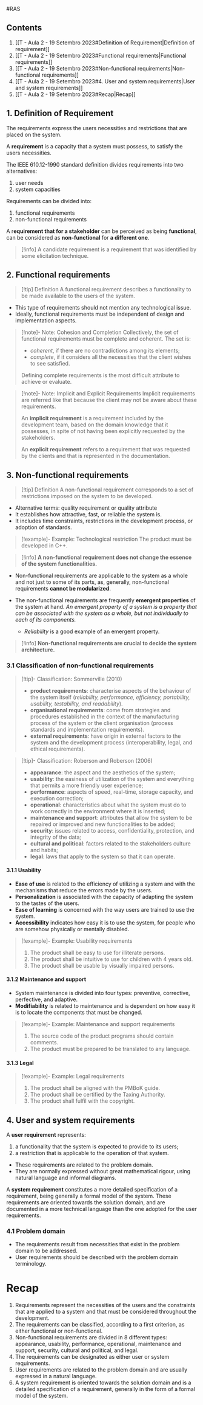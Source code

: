 #RAS
## Contents
1. [[T - Aula 2 - 19 Setembro 2023#Definition of Requirement|Definition of requirement]]
2. [[T - Aula 2 - 19 Setembro 2023#Functional requirements|Functional requirements]]
3. [[T - Aula 2 - 19 Setembro 2023#Non-functional requirements|Non-functional requirements]]
4. [[T - Aula 2 - 19 Setembro 2023#4. User and system requirements|User and system requirements]]
5. [[T - Aula 2 - 19 Setembro 2023#Recap|Recap]]

## 1. Definition of Requirement
The requirements express the users necessities and restrictions that are
placed on the system.

A **requirement** is a capacity that a system must possess, to satisfy the
users necessities.

The IEEE 610.12-1990 standard definition divides requirements into
two alternatives:
1. user needs
2. system capacities

Requirements can be divided into:
1. functional requirements
2. non-functional requirements

A r**equirement that for a stakeholder** can be perceived
as being **functional**, can be considered as **non-functional**
for **a different one**.

> [!info] A candidate requirement is a requirement that was identified by some elicitation technique.


## 2. Functional requirements

> [!tip] Definition
> A functional requirement describes a functionality to be made
available to the users of the system.

- This type of requirements should not mention any technological issue.
- Ideally, functional requirements must be independent of design and
implementation aspects.

> [!note]- Note: Cohesion and Completion
> Collectively, the set of functional requirements must be complete and
coherent. The set is:
> - *coherent*, if there are no contradictions among its elements;
> - *complete*, if it considers all the necessities that the client wishes to see
satisfied.
>
> Defining complete requirements is the most difficult attribute to
achieve or evaluate.

> [!note]- Note: Implicit and Explicit Requirements
> Implicit requirements are referred like that because the client may not be aware about these requirements.
> 
> An **implicit requirement** is a requirement included by the development team, based on the domain knowledge that it possesses, in spite of not having been explicitly requested by the stakeholders.
> 
> An **explicit requirement** refers to a requirement that was requested by the clients and that is represented in the documentation.


## 3. Non-functional requirements

> [!tip] Definition
> A non-functional requirement corresponds to a set of restrictions
imposed on the system to be developed.

- Alternative terms: quality requirement or quality attribute
- It establishes how attractive, fast, or reliable the system is.
- It includes time constraints, restrictions in the development process, or
adoption of standards.

> [!example]- Example: Technological restriction
> The product must be developed in C++.

> [!info] **A non-functional requirement does not change the essence of the system functionalities.**


- Non-functional requirements are applicable to the system as a whole
and not just to some of its parts, as, generally, non-functional requirements **cannot be modularized**.

- The non-functional requirements are frequently **emergent properties** of the system at hand. *An emergent property of a system is a property that can be associated with the system as a whole, but not individually to each of its components.*
	- *Reliability* is a good example of an emergent property.


> [!info] **Non-functional requirements are crucial to decide the system architecture.**



### 3.1 Classification of non-functional requirements

> [!tip]- Classification: Sommerville (2010)
> - **product requirements**: characterise aspects of the behaviour of the system itself (*reliability, performance, efficiency, portability, usability, testability, and readability*).
> -  **organisational requirements**: come from strategies and procedures established in the context of the manufacturing process of the system or the client organisation (process standards and implementation requirements).
> - **external requirements**: have origin in external factors to the system and the development process (interoperability, legal, and ethical requirements).

> [!tip]- Classification: Roberson and Roberson (2006)
> - **appearance**: the aspect and the aesthetics of the system;
> -  **usability**: the easiness of utilization of the system and everything that permits a more friendly user experience;
> - **performance**: aspects of speed, real-time, storage capacity, and execution correction;
> - **operational**: characteristics about what the system must do to work correctly in the environment where it is inserted;
> - **maintenance and support**: attributes that allow the system to be repaired or improved and new functionalities to be added;
> - **security**: issues related to access, confidentiality, protection, and integrity of the data;
> - **cultural and political**: factors related to the stakeholders culture and habits;
> - **legal**: laws that apply to the system so that it can operate.

#### 3.1.1 Usability
 - **Ease of use** is related to the efficiency of utilizing a system and with the mechanisms that reduce the errors made by the users.
 - **Personalization** is associated with the capacity of adapting the system to the tastes of the users.
 - **Ease of learning** is concerned with the way users are trained to use the system.
 - **Accessibility** indicates how easy it is to use the system, for people who
are somehow physically or mentally disabled.

> [!example]- Example: Usability requirements
> 1. The product shall be easy to use for illiterate persons.
> 2. The product shall be intuitive to use for children with 4 years old.
> 3. The product shall be usable by visually impaired persons.

#### 3.1.2 Maintenance and support
- System maintenance is divided into four types: preventive, corrective, perfective, and adaptive.
- **Modifiability** is related to maintenance and is dependent on how easy it is to locate the components that must be changed.

> [!example]- Example: Maintenance and support requirements
> 1. The source code of the product programs should contain comments.
> 2. The product must be prepared to be translated to any language.

#### 3.1.3 Legal
> [!example]- Example: Legal requirements
> 1. The product shall be aligned with the PMBoK guide.
> 2. The product shall be certified by the Taxing Authority.
> 3. The product shall fulfil with the copyright.



## 4. User and system requirements

A **user requirement** represents:
1. a functionality that the system is expected to provide to its users;
2. a restriction that is applicable to the operation of that system.

- These requirements are related to the problem domain.
- They are normally expressed without great mathematical rigour, using natural language and informal diagrams.


A **system requirement** constitutes a more detailed specification of a requirement, being generally a formal model of the system. These requirements are oriented towards the solution domain, and are documented in a more technical language than the one
adopted for the user requirements.

### 4.1 Problem domain
- The requirements result from necessities that exist in the problem domain to be addressed.
- User requirements should be described with the problem domain terminology.





# Recap
1. Requirements represent the necessities of the users and the constraints that are applied to a system and that must be considered throughout the development.
2. The requirements can be classified, according to a first criterion, as either functional or non-functional.
3. Non-functional requirements are divided in 8 different types: appearance, usability, performance, operational, maintenance and support, security, cultural and political, and legal.
4. The requirements can be designated as either user or system requirements.
5. User requirements are related to the problem domain and are usually expressed in a natural language.
6. A system requirement is oriented towards the solution domain and is a detailed specification of a requirement, generally in the form of a formal model of the system.
